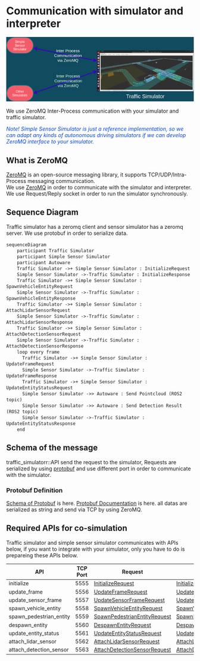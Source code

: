 # Communication with simulator and interpreter

![ZeroMQ communication](../image/inter_process_communication.png "ZeroMQ inter process communication")

We use ZeroMQ Inter-Process communication with your simulator and traffic simulator.

<font color="#065479E">*Note! Simple Sensor Simulator is just a reference implementation, so we can adapt any kinds of autonomous driving simulators if we can develop ZeroMQ interface to your simulator.*</font>

## What is ZeroMQ
[ZeroMQ](https://zeromq.org/) is an open-source messaging library, it supports TCP/UDP/Intra-Process messaging communication.  
We use [ZeroMQ](https://zeromq.org/) in order to communicate with the simulator and interpreter.
We use Request/Reply socket in order to run the simulator synchronously.  

## Sequence Diagram

Traffic simulator has a zeromq client and sensor simulator has a zeromq server.
We use protobuf in order to serialize data.

```mermaid
sequenceDiagram
    participant Traffic Simulator
    participant Simple Sensor Simulator
    participant Autoware
    Traffic Simulator ->+ Simple Sensor Simulator : InitializeRequest
    Simple Sensor Simulator ->-Traffic Simulator : InitializeResponse
    Traffic Simulator ->+ Simple Sensor Simulator : SpawnVehicleEntityRequest
    Simple Sensor Simulator ->-Traffic Simulator : SpawnVehicleEntityResponse
    Traffic Simulator ->+ Simple Sensor Simulator : AttachLidarSensorRequest
    Simple Sensor Simulator ->-Traffic Simulator : AttachLidarSensorResponse
    Traffic Simulator ->+ Simple Sensor Simulator : AttachDetectionSensorRequest
    Simple Sensor Simulator ->-Traffic Simulator : AttachDetectionSensorResponse
    loop every frame
      Traffic Simulator ->+ Simple Sensor Simulator : UpdateFrameRequest
      Simple Sensor Simulator ->-Traffic Simulator : UpdateFrameResponse
      Traffic Simulator ->+ Simple Sensor Simulator : UpdateEntityStatusRequest
      Simple Sensor Simulator ->> Autoware : Send Pointcloud (ROS2 topic)
      Simple Sensor Simulator ->> Autoware : Send Detection Result (ROS2 topic)
      Simple Sensor Simulator ->-Traffic Simulator : UpdateEntityStatusResponse
    end
```

## Schema of the message
traffic_simulatorr::API send the request to the simulator, Requests are serialized by using [protobuf](https://developers.google.com/protocol-buffers) and use different port in order to communicate with the simulator.  

### Protobuf Definition
[Schema of Protobuf](https://github.com/tier4/scenario_simulator_v2/blob/master/simulation/simulation_interface/proto/simulation_api_schema.proto) is here.
[Protobuf Documentation](../proto_doc/protobuf.md) is here. all datas are serialized as string and send via TCP by using ZeroMQ.

## Required APIs for co-simulation

Traffic simulator and simple sensor simulator communicates with APIs below, if you want to integrate with your simulator, only you have to do is prepareing these APIs below.

| API                     | TCP Port | Request                                                                                                                                              | Response                                                                                                                                               |
| ----------------------- | -------- | ---------------------------------------------------------------------------------------------------------------------------------------------------- | ------------------------------------------------------------------------------------------------------------------------------------------------------ |
| initialize              | 5555     | [InitializeRequest](https://tier4.github.io/scenario_simulator_v2/proto_doc/protobuf/#simulation_api_schema.InitializeRequest)                       | [InitializeResponse](https://tier4.github.io/scenario_simulator_v2/proto_doc/protobuf/#simulation_api_schema.InitializeResponse)                       |
| update_frame            | 5556     | [UpdateFrameRequest](https://tier4.github.io/scenario_simulator_v2/proto_doc/protobuf/#simulation_api_schema.UpdateFrameRequest)                     | [UpdateFrameResponse](https://tier4.github.io/scenario_simulator_v2/proto_doc/protobuf/#simulation_api_schema.UpdateFrameResponse)                     |
| update_sensor_frame     | 5557     | [UpdateSensorFrameRequest](https://tier4.github.io/scenario_simulator_v2/proto_doc/protobuf/#simulation_api_schema.UpdateSensorFrameRequest)         | [UpdateSensorFrameResponse](https://tier4.github.io/scenario_simulator_v2/proto_doc/protobuf/#simulation_api_schema.UpdateSensorFrameResponse)         |
| spawn_vehicle_entity    | 5558     | [SpawnVehicleEntityRequest](https://tier4.github.io/scenario_simulator_v2/proto_doc/protobuf/#simulation_api_schema.SpawnVehicleEntityRequest)       | [SpawnVehicleEntityResponse](https://tier4.github.io/scenario_simulator_v2/proto_doc/protobuf/#simulation_api_schema.SpawnVehicleEntityResponse)       |
| spawn_pedestrian_entity | 5559     | [SpawnPedestrianEntityRequest](https://tier4.github.io/scenario_simulator_v2/proto_doc/protobuf/#simulation_api_schema.SpawnPedestrianEntityRequest) | [SpawnPedestrianEntityResponse](https://tier4.github.io/scenario_simulator_v2/proto_doc/protobuf/#simulation_api_schema.SpawnPedestrianEntityResponse) |
| despawn_entity          | 5560     | [DespawnEntityRequest](https://tier4.github.io/scenario_simulator_v2/proto_doc/protobuf/#simulation_api_schema.DespawnEntityRequest)                 | [DespawnEntityResponse](https://tier4.github.io/scenario_simulator_v2/proto_doc/protobuf/#simulation_api_schema.DespawnEntityResponse)                 |
| update_entity_status    | 5561     | [UpdateEntityStatusRequest](https://tier4.github.io/scenario_simulator_v2/proto_doc/protobuf/#simulation_api_schema.UpdateEntityStatusRequest)       | [UpdateEntityStatusResponse](https://tier4.github.io/scenario_simulator_v2/proto_doc/protobuf/#simulation_api_schema.UpdateEntityStatusResponse)       |
| attach_lidar_sensor     | 5562     | [AttachLidarSensorRequest](https://tier4.github.io/scenario_simulator_v2/proto_doc/protobuf/#simulation_api_schema.AttachLidarSensorRequest)         | [AttachLidarSensorResponse](https://tier4.github.io/scenario_simulator_v2/proto_doc/protobuf/#simulation_api_schema.AttachLidarSensorResponse)         |
| attach_detection_sensor | 5563     | [AttachDetectionSensorRequest](https://tier4.github.io/scenario_simulator_v2/proto_doc/protobuf/#simulation_api_schema.AttachDetectionSensorRequest) | [AttachDetectionSensorResponse](https://tier4.github.io/scenario_simulator_v2/proto_doc/protobuf/#simulation_api_schema.AttachDetectionSensorResponse) |
